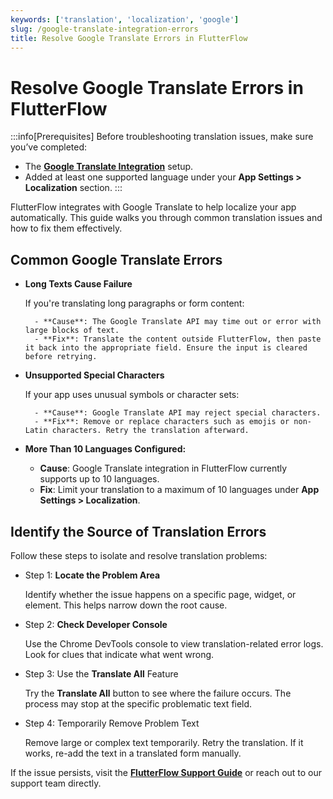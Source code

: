 ```yaml
---
keywords: ['translation', 'localization', 'google']
slug: /google-translate-integration-errors
title: Resolve Google Translate Errors in FlutterFlow
---
```


# Resolve Google Translate Errors in FlutterFlow

:::info[Prerequisites]
Before troubleshooting translation issues, make sure you’ve completed:

- The **[Google Translate Integration](/concepts/localization/#add-multi-language-support)** setup.
- Added at least one supported language under your **App Settings > Localization** section.
:::

FlutterFlow integrates with Google Translate to help localize your app automatically. This guide walks you through common translation issues and how to fix them effectively.

## Common Google Translate Errors

- **Long Texts Cause Failure**

    If you're translating long paragraphs or form content:

        - **Cause**: The Google Translate API may time out or error with large blocks of text.
        - **Fix**: Translate the content outside FlutterFlow, then paste it back into the appropriate field. Ensure the input is cleared before retrying.

- **Unsupported Special Characters**

    If your app uses unusual symbols or character sets:

        - **Cause**: Google Translate API may reject special characters.
        - **Fix**: Remove or replace characters such as emojis or non-Latin characters. Retry the translation afterward.

- **More Than 10 Languages Configured:**

    - **Cause**: Google Translate integration in FlutterFlow currently supports up to 10 languages.
    - **Fix**: Limit your translation to a maximum of 10 languages under **App Settings > Localization**.


## Identify the Source of Translation Errors

Follow these steps to isolate and resolve translation problems:

- Step 1: **Locate the Problem Area**

    Identify whether the issue happens on a specific page, widget, or element. This helps narrow down the root cause.

- Step 2: **Check Developer Console**

    Use the Chrome DevTools console to view translation-related error logs. Look for clues that indicate what went wrong.

- Step 3: Use the **Translate All** Feature

    Try the **Translate All** button to see where the failure occurs. The process may stop at the specific problematic text field.

- Step 4: Temporarily Remove Problem Text

    Remove large or complex text temporarily. Retry the translation. If it works, re-add the text in a translated form manually.

If the issue persists, visit the **[FlutterFlow Support Guide](https://intercom.help/flutterflow/en/articles/7850610-troubleshooting-flutterflow-google-translation-issues)** or reach out to our support team directly.